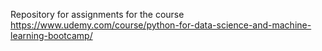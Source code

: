 Repository for assignments for the course https://www.udemy.com/course/python-for-data-science-and-machine-learning-bootcamp/
